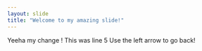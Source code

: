 ```yaml
---
layout: slide
title: "Welcome to my amazing slide!"
---
```

Yeeha my change ! This was line 5
Use the left arrow to go back!

